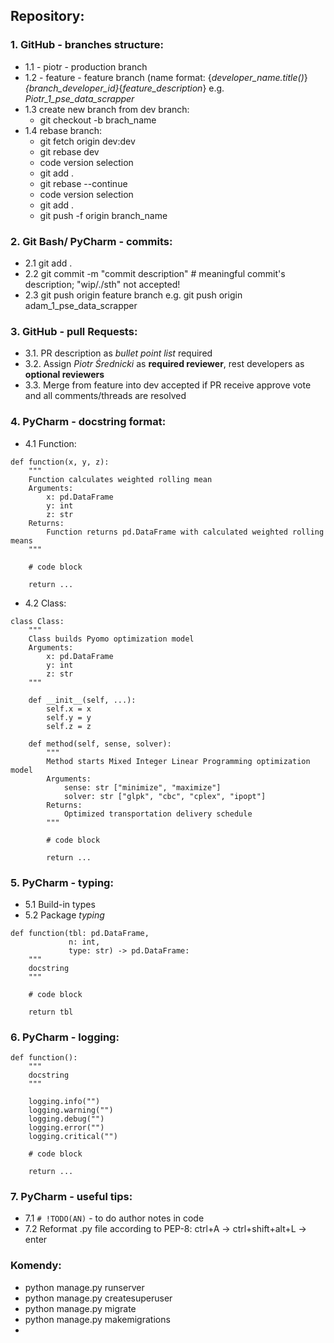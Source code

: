 ## Repository:

### 1. **GitHub** - branches structure:
- 1.1 - piotr - production branch
- 1.2 - feature - feature branch (name format: {*developer_name.title()*}_{*branch_developer_id*}_{*feature_description*} e.g. *Piotr_1_pse_data_scrapper* 
- 1.3 create new branch from dev branch: 
  - git checkout -b brach_name
- 1.4 rebase branch: 
  - git fetch origin dev:dev
  - git rebase dev
  - code version selection
  - git add .
  - git rebase --continue
  - code version selection
  - git add .
  - git push -f origin branch_name

### 2. **Git Bash/ PyCharm** - commits:
- 2.1 git add .
- 2.2 git commit -m "commit description" # meaningful commit's description; "wip/./sth" not accepted!
- 2.3 git push origin feature branch e.g. git push origin adam_1_pse_data_scrapper 

### 3. **GitHub** - pull Requests:
- 3.1. PR description as *bullet point list* required
- 3.2. Assign *Piotr Średnicki* as **required reviewer**, rest developers as **optional reviewers**
- 3.3. Merge from feature into dev accepted if PR receive approve vote and all comments/threads are resolved

### 4. **PyCharm** - docstring format:
- 4.1 Function:
```
def function(x, y, z):
    """
    Function calculates weighted rolling mean
    Arguments:
        x: pd.DataFrame
        y: int
        z: str
    Returns:
        Function returns pd.DataFrame with calculated weighted rolling means
    """
    
    # code block
    
    return ...
```
- 4.2 Class:
```
class Class:
    """
    Class builds Pyomo optimization model
    Arguments:
        x: pd.DataFrame
        y: int
        z: str
    """
    
    def __init__(self, ...):
        self.x = x
        self.y = y
        self.z = z
        
    def method(self, sense, solver):
        """
        Method starts Mixed Integer Linear Programming optimization model 
        Arguments:
            sense: str ["minimize", "maximize"]
            solver: str ["glpk", "cbc", "cplex", "ipopt"]
        Returns:
            Optimized transportation delivery schedule
        """
        
        # code block
        
        return ...
```

### 5. **PyCharm** - typing:
- 5.1 Build-in types
- 5.2 Package *typing*
```
def function(tbl: pd.DataFrame,
             n: int, 
             type: str) -> pd.DataFrame:
    """
    docstring
    """
    
    # code block
    
    return tbl
```

### 6. **PyCharm** - logging:
```
def function():
    """
    docstring
    """

    logging.info("")    
    logging.warning("")
    logging.debug("")
    logging.error("")
    logging.critical("")
    
    # code block
    
    return ...
```

### 7. **PyCharm** - useful tips:
- 7.1 ```# !TODO(AN)``` - to do author notes in code
- 7.2 Reformat .py file according to PEP-8: ctrl+A -> ctrl+shift+alt+L -> enter

### Komendy:
- python manage.py runserver
- python manage.py createsuperuser
- python manage.py migrate
- python manage.py makemigrations
- 